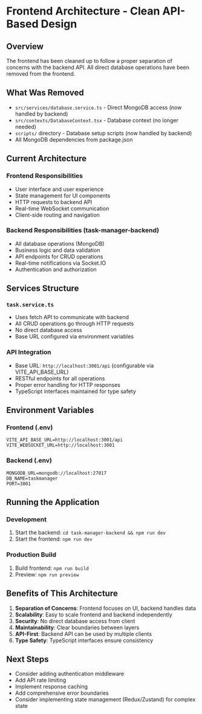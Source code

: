 # Frontend Architecture - Clean API-Based Design

## Overview
The frontend has been cleaned up to follow a proper separation of concerns with the backend API. All direct database operations have been removed from the frontend.

## What Was Removed
- `src/services/database.service.ts` - Direct MongoDB access (now handled by backend)
- `src/contexts/DatabaseContext.tsx` - Database context (no longer needed)
- `scripts/` directory - Database setup scripts (now handled by backend)
- All MongoDB dependencies from package.json

## Current Architecture

### Frontend Responsibilities
- User interface and user experience
- State management for UI components
- HTTP requests to backend API
- Real-time WebSocket communication
- Client-side routing and navigation

### Backend Responsibilities (task-manager-backend)
- All database operations (MongoDB)
- Business logic and data validation
- API endpoints for CRUD operations
- Real-time notifications via Socket.IO
- Authentication and authorization

## Services Structure

### `task.service.ts`
- Uses fetch API to communicate with backend
- All CRUD operations go through HTTP requests
- No direct database access
- Base URL configured via environment variables

### API Integration
- Base URL: `http://localhost:3001/api` (configurable via VITE_API_BASE_URL)
- RESTful endpoints for all operations
- Proper error handling for HTTP responses
- TypeScript interfaces maintained for type safety

## Environment Variables

### Frontend (.env)
```
VITE_API_BASE_URL=http://localhost:3001/api
VITE_WEBSOCKET_URL=http://localhost:3001
```

### Backend (.env)
```
MONGODB_URL=mongodb://localhost:27017
DB_NAME=taskmanager
PORT=3001
```

## Running the Application

### Development
1. Start the backend: `cd task-manager-backend && npm run dev`
2. Start the frontend: `npm run dev`

### Production Build
1. Build frontend: `npm run build`
2. Preview: `npm run preview`

## Benefits of This Architecture
1. **Separation of Concerns**: Frontend focuses on UI, backend handles data
2. **Scalability**: Easy to scale frontend and backend independently
3. **Security**: No direct database access from client
4. **Maintainability**: Clear boundaries between layers
5. **API-First**: Backend API can be used by multiple clients
6. **Type Safety**: TypeScript interfaces ensure consistency

## Next Steps
- Consider adding authentication middleware
- Add API rate limiting
- Implement response caching
- Add comprehensive error boundaries
- Consider implementing state management (Redux/Zustand) for complex state
